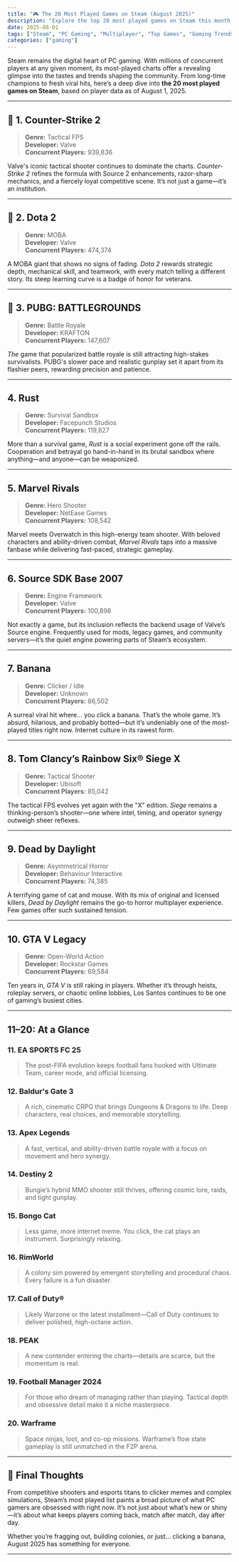 ```yaml
---
title: "🎮 The 20 Most Played Games on Steam (August 2025)"
description: "Explore the top 20 most played games on Steam this month — from tactical shooters to viral indie hits."
date: 2025-08-01
tags: ["Steam", "PC Gaming", "Multiplayer", "Top Games", "Gaming Trends"]
categories: ["gaming"]
---
```


Steam remains the digital heart of PC gaming. With millions of concurrent players at any given moment, its most-played charts offer a revealing glimpse into the tastes and trends shaping the community. From long-time champions to fresh viral hits, here’s a deep dive into **the 20 most played games on Steam**, based on player data as of August 1, 2025.

---

## 🥇 1. Counter-Strike 2

> **Genre:** Tactical FPS  
> **Developer:** Valve  
> **Concurrent Players:** 939,836

Valve's iconic tactical shooter continues to dominate the charts. _Counter-Strike 2_ refines the formula with Source 2 enhancements, razor-sharp mechanics, and a fiercely loyal competitive scene. It’s not just a game—it’s an institution.

---

## 🥈 2. Dota 2

> **Genre:** MOBA  
> **Developer:** Valve  
> **Concurrent Players:** 474,374

A MOBA giant that shows no signs of fading. _Dota 2_ rewards strategic depth, mechanical skill, and teamwork, with every match telling a different story. Its steep learning curve is a badge of honor for veterans.

---

## 🥉 3. PUBG: BATTLEGROUNDS

> **Genre:** Battle Royale  
> **Developer:** KRAFTON  
> **Concurrent Players:** 147,607

_The_ game that popularized battle royale is still attracting high-stakes survivalists. PUBG's slower pace and realistic gunplay set it apart from its flashier peers, rewarding precision and patience.

---

## 4. Rust

> **Genre:** Survival Sandbox  
> **Developer:** Facepunch Studios  
> **Concurrent Players:** 119,827

More than a survival game, _Rust_ is a social experiment gone off the rails. Cooperation and betrayal go hand-in-hand in its brutal sandbox where anything—and anyone—can be weaponized.

---

## 5. Marvel Rivals

> **Genre:** Hero Shooter  
> **Developer:** NetEase Games  
> **Concurrent Players:** 108,542

Marvel meets Overwatch in this high-energy team shooter. With beloved characters and ability-driven combat, _Marvel Rivals_ taps into a massive fanbase while delivering fast-paced, strategic gameplay.

---

## 6. Source SDK Base 2007

> **Genre:** Engine Framework  
> **Developer:** Valve  
> **Concurrent Players:** 100,898

Not exactly a game, but its inclusion reflects the backend usage of Valve’s Source engine. Frequently used for mods, legacy games, and community servers—it’s the quiet engine powering parts of Steam’s ecosystem.

---

## 7. Banana

> **Genre:** Clicker / Idle  
> **Developer:** Unknown  
> **Concurrent Players:** 86,502

A surreal viral hit where... you click a banana. That’s the whole game. It’s absurd, hilarious, and probably botted—but it’s undeniably one of the most-played titles right now. Internet culture in its rawest form.

---

## 8. Tom Clancy’s Rainbow Six® Siege X

> **Genre:** Tactical Shooter  
> **Developer:** Ubisoft  
> **Concurrent Players:** 85,042

The tactical FPS evolves yet again with the "X" edition. _Siege_ remains a thinking-person’s shooter—one where intel, timing, and operator synergy outweigh sheer reflexes.

---

## 9. Dead by Daylight

> **Genre:** Asymmetrical Horror  
> **Developer:** Behaviour Interactive  
> **Concurrent Players:** 74,385

A terrifying game of cat and mouse. With its mix of original and licensed killers, _Dead by Daylight_ remains the go-to horror multiplayer experience. Few games offer such sustained tension.

---

## 10. GTA V Legacy

> **Genre:** Open-World Action  
> **Developer:** Rockstar Games  
> **Concurrent Players:** 69,584

Ten years in, _GTA V_ is still raking in players. Whether it’s through heists, roleplay servers, or chaotic online lobbies, Los Santos continues to be one of gaming’s busiest cities.

---

## 11–20: At a Glance

### 11. EA SPORTS FC 25  
> The post-FIFA evolution keeps football fans hooked with Ultimate Team, career mode, and official licensing.

### 12. Baldur's Gate 3  
> A rich, cinematic CRPG that brings Dungeons & Dragons to life. Deep characters, real choices, and memorable storytelling.

### 13. Apex Legends  
> A fast, vertical, and ability-driven battle royale with a focus on movement and hero synergy.

### 14. Destiny 2  
> Bungie’s hybrid MMO shooter still thrives, offering cosmic lore, raids, and tight gunplay.

### 15. Bongo Cat  
> Less game, more internet meme. You click, the cat plays an instrument. Surprisingly relaxing.

### 16. RimWorld  
> A colony sim powered by emergent storytelling and procedural chaos. Every failure is a fun disaster.

### 17. Call of Duty®  
> Likely Warzone or the latest installment—Call of Duty continues to deliver polished, high-octane action.

### 18. PEAK  
> A new contender entering the charts—details are scarce, but the momentum is real.

### 19. Football Manager 2024  
> For those who dream of managing rather than playing. Tactical depth and obsessive detail make it a niche masterpiece.

### 20. Warframe  
> Space ninjas, loot, and co-op missions. Warframe’s flow state gameplay is still unmatched in the F2P arena.

---

## 🎯 Final Thoughts

From competitive shooters and esports titans to clicker memes and complex simulations, Steam’s most played list paints a broad picture of what PC gamers are obsessed with right now. It’s not just about what’s new or shiny—it’s about what keeps players coming back, match after match, day after day.

Whether you’re fragging out, building colonies, or just... clicking a banana, August 2025 has something for everyone.

---
